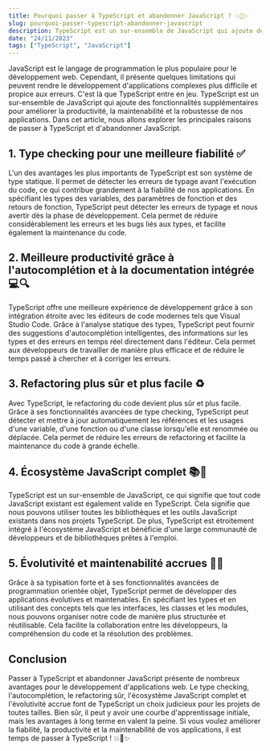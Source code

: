 ```yaml
---
title: Pourquoi passer à TypeScript et abandonner JavaScript ? 💥💪✨
slug: pourquoi-passer-typescript-abandonner-javascript
description: TypeScript est un sur-ensemble de JavaScript qui ajoute des fonctionnalités supplémentaires pour améliorer la productivité, la maintenabilité et la robustesse de nos applications. Dans cet article, nous allons explorer les principales raisons de passer à TypeScript et d'abandonner JavaScript.
date: "24/11/2023"
tags: ["TypeScript", "JavaScript"]
---
```


JavaScript est le langage de programmation le plus populaire pour le développement web. Cependant, il présente quelques limitations qui peuvent rendre le développement d'applications complexes plus difficile et propice aux erreurs. C'est là que TypeScript entre en jeu. TypeScript est un sur-ensemble de JavaScript qui ajoute des fonctionnalités supplémentaires pour améliorer la productivité, la maintenabilité et la robustesse de nos applications. Dans cet article, nous allons explorer les principales raisons de passer à TypeScript et d'abandonner JavaScript.

## 1. **Type checking pour une meilleure fiabilité** ✅

L'un des avantages les plus importants de TypeScript est son système de type statique. Il permet de détecter les erreurs de typage avant l'exécution du code, ce qui contribue grandement à la fiabilité de nos applications. En spécifiant les types des variables, des paramètres de fonction et des retours de fonction, TypeScript peut détecter les erreurs de typage et nous avertir dès la phase de développement. Cela permet de réduire considérablement les erreurs et les bugs liés aux types, et facilite également la maintenance du code.

## 2. **Meilleure productivité grâce à l'autocomplétion et à la documentation intégrée** 💻🔍

TypeScript offre une meilleure expérience de développement grâce à son intégration étroite avec les éditeurs de code modernes tels que Visual Studio Code. Grâce à l'analyse statique des types, TypeScript peut fournir des suggestions d'autocomplétion intelligentes, des informations sur les types et des erreurs en temps réel directement dans l'éditeur. Cela permet aux développeurs de travailler de manière plus efficace et de réduire le temps passé à chercher et à corriger les erreurs.

## 3. **Refactoring plus sûr et plus facile** ♻️

Avec TypeScript, le refactoring du code devient plus sûr et plus facile. Grâce à ses fonctionnalités avancées de type checking, TypeScript peut détecter et mettre à jour automatiquement les références et les usages d'une variable, d'une fonction ou d'une classe lorsqu'elle est renommée ou déplacée. Cela permet de réduire les erreurs de refactoring et facilite la maintenance du code à grande échelle.

## 4. **Écosystème JavaScript complet** 📚🔧

TypeScript est un sur-ensemble de JavaScript, ce qui signifie que tout code JavaScript existant est également valide en TypeScript. Cela signifie que nous pouvons utiliser toutes les bibliothèques et les outils JavaScript existants dans nos projets TypeScript. De plus, TypeScript est étroitement intégré à l'écosystème JavaScript et bénéficie d'une large communauté de développeurs et de bibliothèques prêtes à l'emploi.

## 5. **Évolutivité et maintenabilité accrues** 🚀🔧

Grâce à sa typisation forte et à ses fonctionnalités avancées de programmation orientée objet, TypeScript permet de développer des applications évolutives et maintenables. En spécifiant les types et en utilisant des concepts tels que les interfaces, les classes et les modules, nous pouvons organiser notre code de manière plus structurée et réutilisable. Cela facilite la collaboration entre les développeurs, la compréhension du code et la résolution des problèmes.

## Conclusion

Passer à TypeScript et abandonner JavaScript présente de nombreux avantages pour le développement d'applications web. Le type checking, l'autocomplétion, le refactoring sûr, l'écosystème JavaScript complet et l'évolutivité accrue font de TypeScript un choix judicieux pour les projets de toutes tailles. Bien sûr, il peut y avoir une courbe d'apprentissage initiale, mais les avantages à long terme en valent la peine. Si vous voulez améliorer la fiabilité, la productivité et la maintenabilité de vos applications, il est temps de passer à TypeScript ! 💥💪✨
